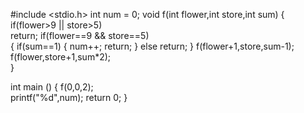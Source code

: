 #include <stdio.h>
int num = 0;
void f(int flower,int store,int sum) 
{
	if(flower>9 || store>5)  
		return;
	if(flower==9 && store==5)     
	{
		if(sum==1)
		{
			num++;
			return;
		}
		else
		    return;
	}
	f(flower+1,store,sum-1);   
	f(flower,store+1,sum*2);   
}

int main ()
{
	f(0,0,2);  
	printf("%d",num);
	return 0;
}
